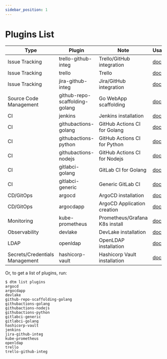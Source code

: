 ```yaml
---
sidebar_position: 1
---
```


# Plugins List

| Type                           | Plugin                         | Note                           | Usage/Doc                             |
|--------------------------------|--------------------------------|--------------------------------|---------------------------------------|
| Issue Tracking                 | trello-github-integ            | Trello/GitHub integration      | [doc](trello-github-integ)            |
| Issue Tracking                 | trello                         | Trello                         | [doc](trello)                         |
| Issue Tracking                 | jira-github-integ              | Jira/GitHub integration        | [doc](jira-github-integ)              |
| Source Code Management         | github-repo-scaffolding-golang | Go WebApp scaffolding          | [doc](github-repo-scaffolding-golang) |
| CI                             | jenkins                        | Jenkins installation           | [doc](jenkins)                        |
| CI                             | githubactions-golang           | GitHub Actions CI for Golang   | [doc](githubactions-golang)           |
| CI                             | githubactions-python           | GitHub Actions CI for Python   | [doc](githubactions-python)           |
| CI                             | githubactions-nodejs           | GitHub Actions CI for Nodejs   | [doc](githubactions-nodejs)           |
| CI                             | gitlabci-golang                | GitLab CI for Golang           | [doc](gitlabci-golang)                |
| CI                             | gitlabci-generic               | Generic GitLab CI              | [doc](gitlabci-generic)               |
| CD/GitOps                      | argocd                         | ArgoCD installation            | [doc](argocd)                         |
| CD/GitOps                      | argocdapp                      | ArgoCD Application creation    | [doc](argocdapp)                      |
| Monitoring                     | kube-prometheus                | Prometheus/Grafana K8s install | [doc](kube-prometheus)                |
| Observability                  | devlake                        | DevLake installation           | [doc](devlake)                        |
| LDAP                           | openldap                       | OpenLDAP installation          | [doc](openldap)                       |
| Secrets/Credentials Management | hashicorp-vault                | Hashicorp Vault installation   | [doc](hashicorp-vault)                |

Or, to get a list of plugins, run:

```shell
$ dtm list plugins
argocd
argocdapp
devlake
github-repo-scaffolding-golang
githubactions-golang
githubactions-nodejs
githubactions-python
gitlabci-generic
gitlabci-golang
hashicorp-vault
jenkins
jira-github-integ
kube-prometheus
openldap
trello
trello-github-integ
```
